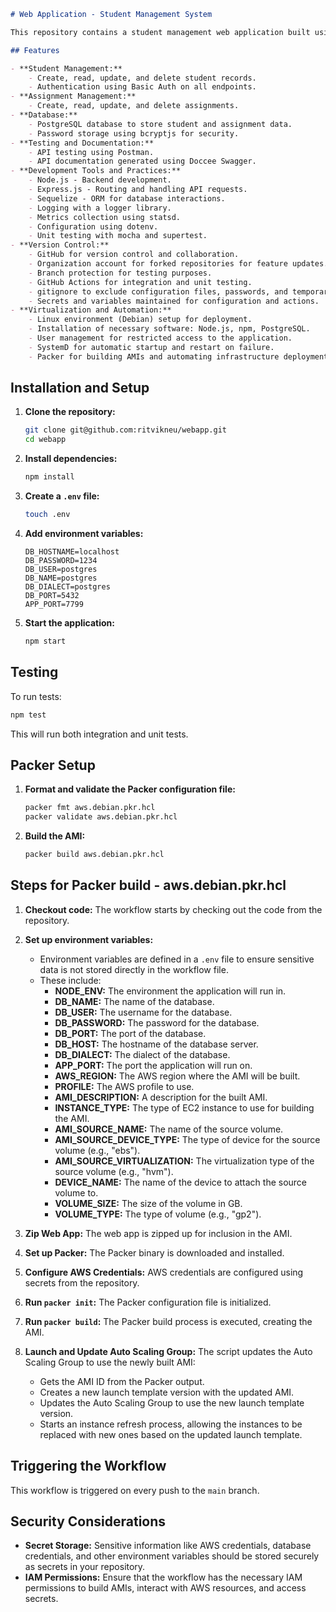 ```markdown
# Web Application - Student Management System

This repository contains a student management web application built using Node.js, Express.js, and PostgreSQL.

## Features

- **Student Management:**
    - Create, read, update, and delete student records.
    - Authentication using Basic Auth on all endpoints.
- **Assignment Management:**
    - Create, read, update, and delete assignments.
- **Database:**
    - PostgreSQL database to store student and assignment data.
    - Password storage using bcryptjs for security.
- **Testing and Documentation:**
    - API testing using Postman.
    - API documentation generated using Doccee Swagger.
- **Development Tools and Practices:**
    - Node.js - Backend development.
    - Express.js - Routing and handling API requests.
    - Sequelize - ORM for database interactions.
    - Logging with a logger library.
    - Metrics collection using statsd.
    - Configuration using dotenv.
    - Unit testing with mocha and supertest.
- **Version Control:**
    - GitHub for version control and collaboration.
    - Organization account for forked repositories for feature updates.
    - Branch protection for testing purposes.
    - GitHub Actions for integration and unit testing.
    - gitignore to exclude configuration files, passwords, and temporary files.
    - Secrets and variables maintained for configuration and actions.
- **Virtualization and Automation:**
    - Linux environment (Debian) setup for deployment.
    - Installation of necessary software: Node.js, npm, PostgreSQL.
    - User management for restricted access to the application.
    - SystemD for automatic startup and restart on failure.
    - Packer for building AMIs and automating infrastructure deployment.


```

## Installation and Setup

1. **Clone the repository:**
   ```bash
   git clone git@github.com:ritvikneu/webapp.git
   cd webapp
   ```

2. **Install dependencies:**
   ```bash
   npm install
   ```

3. **Create a `.env` file:**
   ```bash
   touch .env
   ```

4. **Add environment variables:**
   ```
   DB_HOSTNAME=localhost
   DB_PASSWORD=1234
   DB_USER=postgres
   DB_NAME=postgres
   DB_DIALECT=postgres
   DB_PORT=5432
   APP_PORT=7799
   ```

5. **Start the application:**
   ```bash
   npm start
   ```

## Testing

To run tests:

```bash
npm test
```

This will run both integration and unit tests.

## Packer Setup

1. **Format and validate the Packer configuration file:**
   ```bash
   packer fmt aws.debian.pkr.hcl
   packer validate aws.debian.pkr.hcl
   ```

2. **Build the AMI:**
   ```bash
   packer build aws.debian.pkr.hcl
   ```
## Steps for Packer build - aws.debian.pkr.hcl

1. **Checkout code:**  The workflow starts by checking out the code from the repository.
2. **Set up environment variables:**  
   - Environment variables are defined in a `.env` file to ensure sensitive data is not stored directly in the workflow file.
   - These include:
     - **NODE_ENV:** The environment the application will run in.
     - **DB_NAME:** The name of the database.
     - **DB_USER:** The username for the database.
     - **DB_PASSWORD:** The password for the database.
     - **DB_PORT:** The port of the database.
     - **DB_HOST:** The hostname of the database server.
     - **DB_DIALECT:** The dialect of the database.
     - **APP_PORT:** The port the application will run on.
     - **AWS_REGION:** The AWS region where the AMI will be built.
     - **PROFILE:** The AWS profile to use.
     - **AMI_DESCRIPTION:** A description for the built AMI.
     - **INSTANCE_TYPE:** The type of EC2 instance to use for building the AMI.
     - **AMI_SOURCE_NAME:** The name of the source volume.
     - **AMI_SOURCE_DEVICE_TYPE:** The type of device for the source volume (e.g., "ebs").
     - **AMI_SOURCE_VIRTUALIZATION:** The virtualization type of the source volume (e.g., "hvm").
     - **DEVICE_NAME:** The name of the device to attach the source volume to.
     - **VOLUME_SIZE:** The size of the volume in GB.
     - **VOLUME_TYPE:** The type of volume (e.g., "gp2").

3. **Zip Web App:** The web app is zipped up for inclusion in the AMI. 
4. **Set up Packer:** The Packer binary is downloaded and installed.
5. **Configure AWS Credentials:** AWS credentials are configured using secrets from the repository.
6. **Run `packer init`:** The Packer configuration file is initialized.
7. **Run `packer build`:** The Packer build process is executed, creating the AMI. 
8. **Launch and Update Auto Scaling Group:** The script updates the Auto Scaling Group to use the newly built AMI:
   - Gets the AMI ID from the Packer output.
   - Creates a new launch template version with the updated AMI.
   - Updates the Auto Scaling Group to use the new launch template version.
   - Starts an instance refresh process, allowing the instances to be replaced with new ones based on the updated launch template.

## Triggering the Workflow

This workflow is triggered on every push to the `main` branch.

## Security Considerations

- **Secret Storage:** Sensitive information like AWS credentials, database credentials, and other environment variables should be stored securely as secrets in your repository.
- **IAM Permissions:** Ensure that the workflow has the necessary IAM permissions to build AMIs, interact with AWS resources, and access secrets.

